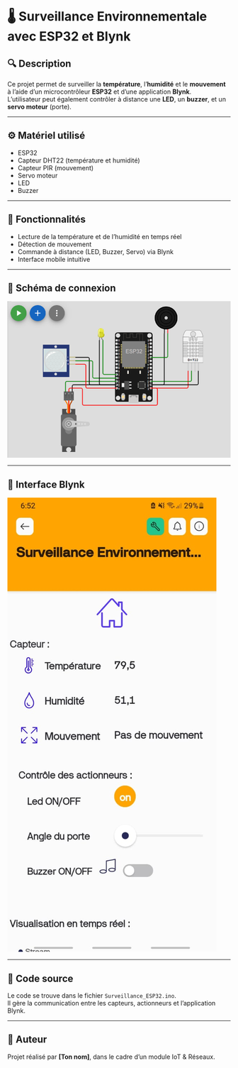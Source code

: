 # 🌡️ Surveillance Environnementale avec ESP32 et Blynk

## 🔍 Description
Ce projet permet de surveiller la **température**, l’**humidité** et le **mouvement** à l’aide d’un microcontrôleur **ESP32** et d’une application **Blynk**.  
L’utilisateur peut également contrôler à distance une **LED**, un **buzzer**, et un **servo moteur** (porte).

---

## ⚙️ Matériel utilisé
- ESP32
- Capteur DHT22 (température et humidité)
- Capteur PIR (mouvement)
- Servo moteur
- LED
- Buzzer

---

## 📲 Fonctionnalités
- Lecture de la température et de l’humidité en temps réel  
- Détection de mouvement  
- Commande à distance (LED, Buzzer, Servo) via Blynk  
- Interface mobile intuitive

---

## 🔌 Schéma de connexion
![Schéma du montage](Capture%20d’écran%202025-10-09%20124157.png)

---

## 📱 Interface Blynk
![Interface Blynk](BlynkPage.jpg)

---

## 🧠 Code source
Le code se trouve dans le fichier `Surveillance_ESP32.ino`.  
Il gère la communication entre les capteurs, actionneurs et l’application Blynk.

---

## 🚀 Auteur
Projet réalisé par **[Ton nom]**, dans le cadre d’un module IoT & Réseaux.
